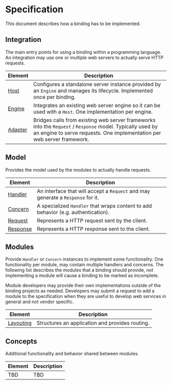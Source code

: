 # Specification

This document describes how a binding has to be implemented.

## Integration

The main entry points for using a binding within a programming language. 
An integration may use one or multiple web servers to actually serve HTTP requests.

| Element | Description |
|---|---|
| [Host](./Integration/Host.md) | Configures a standalone server instance provided by an `Engine` and manages its lifecycle. Implemented once per binding. |
| [Engine](./Integration/Engine.md) | Integrates an existing web server engine so it can be used with a `Host`. One implementation per engine. |
| [Adapter](./Integration/Adapter.md) | Bridges calls from existing web server frameworks into the `Request` / `Response` model. Typically used by an engine to serve requests. One implementation per web server framework. |

## Model

Provides the model used by the modules to actually handle requests.

| Element | Description |
|---|---|
| [Handler](./Model/Handler.md) | An interface that will accept a `Request` and may generate a `Response` for it. |
| [Concern](./Model/Concern.md) | A specialized `Handler` that wraps content to add behavior (e.g. authentication). |
| [Request](./Model/Request.md) | Represents a HTTP request sent by the client. |
| [Response](./Model/Response.md) | Represents a HTTP response sent to the client. |

## Modules

Provide `Handler` or `Concern` instances to implement some functionality. One functionality per module, may
contain multiple handlers and concerns. The following list describes the modules
that a binding should provide, not implementing a module will cause a binding
to be marked as incomplete.

Module developers may provide their own implementations
outside of the binding projects as needed. Developers may submit a request
to add a module to the specification when they are useful to develop web services in general
and not vendor specific.

| Element | Description |
|---|---|
| [Layouting](./Modules/Layouting.md) | Structures an application and provides routing. |

## Concepts

Additional functionality and behavior shared between modules.

| Element | Description |
|---|---|
| TBD | TBD |
